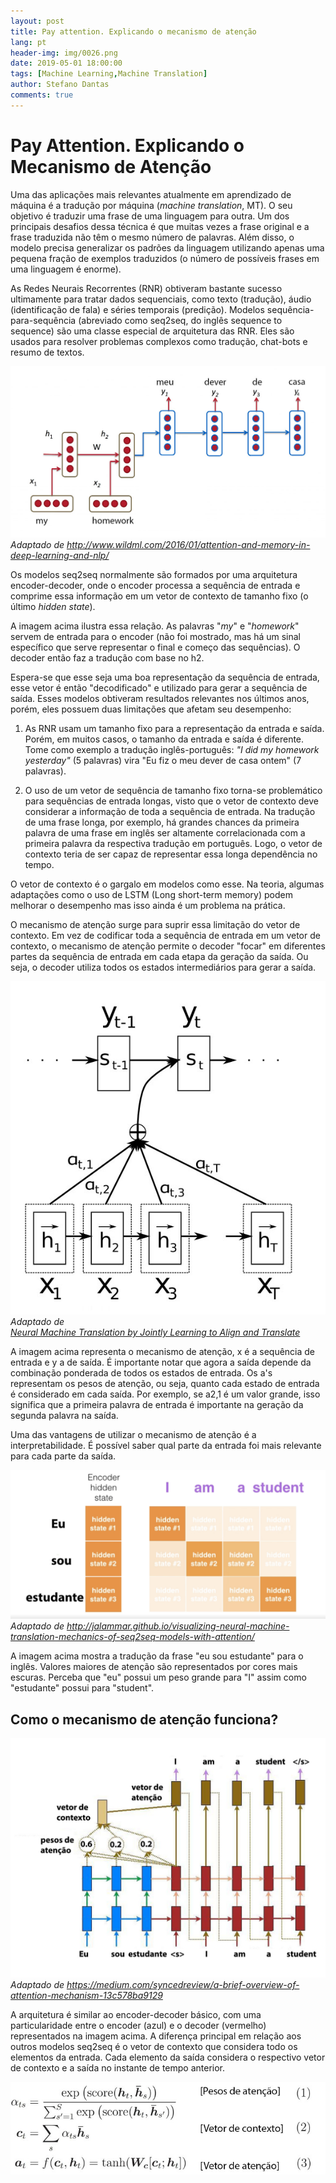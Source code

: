 ```yaml
---
layout: post
title: Pay attention. Explicando o mecanismo de atenção
lang: pt
header-img: img/0026.png
date: 2019-05-01 18:00:00
tags: [Machine Learning,Machine Translation]
author: Stefano Dantas
comments: true
---
```


# Pay Attention. Explicando o Mecanismo de Atenção







Uma das aplicações mais relevantes atualmente em aprendizado de máquina é a tradução por máquina (*machine translation*, MT). O seu objetivo é traduzir uma frase de uma linguagem para outra. Um dos principais desafios dessa técnica é que muitas vezes a frase original e a frase traduzida não têm o mesmo número de palavras. Além disso, o modelo precisa generalizar os padrões da linguagem utilizando apenas uma pequena fração de exemplos traduzidos (o número de possíveis frases em uma linguagem é enorme).

As Redes Neurais Recorrentes (RNR) obtiveram bastante sucesso ultimamente para tratar dados sequenciais, como texto (tradução), áudio (identificação de fala) e séries temporais (predição). Modelos sequência-para-sequência (abreviado como seq2seq, do inglês sequence to sequence) são uma classe especial de arquitetura das RNR. Eles são usados para resolver problemas complexos como tradução, chat-bots e resumo de textos.

<img class="center-block thumbnail img-responsive" src="/img/attention/imagem2.jpg"> <em>Adaptado de http://www.wildml.com/2016/01/attention-and-memory-in-deep-learning-and-nlp/</em>


Os modelos seq2seq normalmente são formados por uma arquitetura encoder-decoder, onde o encoder processa a sequência de entrada e comprime essa informação em um vetor de contexto de tamanho fixo (o último *hidden state*). 


A imagem acima ilustra essa relação. As palavras "*my*" e "*homework*" servem de entrada para o encoder (não foi mostrado, mas há um sinal específico que serve representar o final e começo das sequências). O decoder então faz a tradução com base no h2.

Espera-se que esse seja uma boa representação da sequência de entrada, esse vetor é então "decodificado" e utilizado para gerar a sequência de saída. Esses modelos obtiveram resultados relevantes nos últimos anos, porém, eles possuem duas limitações que afetam seu desempenho:
1) As RNR usam um tamanho fixo para a representação da entrada e saída. Porém, em muitos casos, o tamanho da entrada e saída é diferente. Tome como exemplo a tradução inglês-português: *"I did my homework yesterday"* (5 palavras) vira "Eu fiz o meu dever de casa ontem" (7 palavras).

2) O uso de um vetor de sequência de tamanho fixo torna-se problemático para sequências de entrada longas, visto que o vetor de contexto deve considerar a informação de toda a sequência de entrada. Na tradução de uma frase longa, por exemplo, há grandes chances da primeira palavra de uma frase em inglês ser altamente correlacionada com a primeira palavra da respectiva tradução em português. Logo, o vetor de contexto teria de ser capaz de representar essa longa dependência no tempo.    

O vetor de contexto é o gargalo em modelos como esse. Na teoria, algumas adaptações como o uso de LSTM (Long short-term memory) podem melhorar o desempenho mas isso ainda é um problema na prática. 

O mecanismo de atenção surge para suprir essa limitação do vetor de contexto. Em vez de codificar toda a sequência de entrada em um vetor de contexto, o mecanismo de atenção permite o decoder "focar" em diferentes partes da sequência de entrada em cada etapa da geração da saída. Ou seja, o decoder utiliza todos os estados intermediários para gerar a saída.

<img class="center-block thumbnail img-responsive" src="/img/attention/att.jpg"> <em>Adaptado de <br/> [Neural Machine Translation by Jointly Learning to Align and Translate](https://arxiv.org/abs/1409.0473)</em>


A imagem acima representa o mecanismo de atenção, x é a sequência de entrada e y a de saída. É importante notar que agora a saída depende da combinação ponderada de todos os estados de entrada. Os a's representam os pesos de atenção, ou seja, quanto cada estado de entrada é considerado em cada saída. Por exemplo, se a2,1 é um valor grande, isso significa que a primeira palavra de entrada é importante na geração da segunda palavra na saída.

Uma das vantagens de utilizar o mecanismo de atenção é a interpretabilidade. É possível saber qual parte da entrada foi mais relevante para cada parte da saída. 


<img class="center-block thumbnail img-responsive" src="/img/attention/att2.jpg"> <em>Adaptado de http://jalammar.github.io/visualizing-neural-machine-translation-mechanics-of-seq2seq-models-with-attention/</em>


A imagem acima mostra a tradução da frase "eu sou estudante" para o inglês. Valores maiores de atenção são representados por cores mais escuras. Perceba que "eu" possui um peso grande para "I" assim como "estudante" possui para "student".

## Como o mecanismo de atenção funciona?

<img class="center-block thumbnail img-responsive" src="/img/attention/att3.jpg"> <em>Adaptado de https://medium.com/syncedreview/a-brief-overview-of-attention-mechanism-13c578ba9129</em>


A arquitetura é similar ao encoder-decoder básico, com uma particularidade entre o encoder (azul) e o decoder (vermelho) representados na imagem acima. A diferença principal em relação aos outros modelos seq2seq é o vetor de contexto que considera todo os elementos da entrada. Cada elemento da saída considera o respectivo vetor de contexto e a saída no instante de tempo anterior. 



<img class="center-block thumbnail img-responsive" src="/img/attention/eq.jpg">




